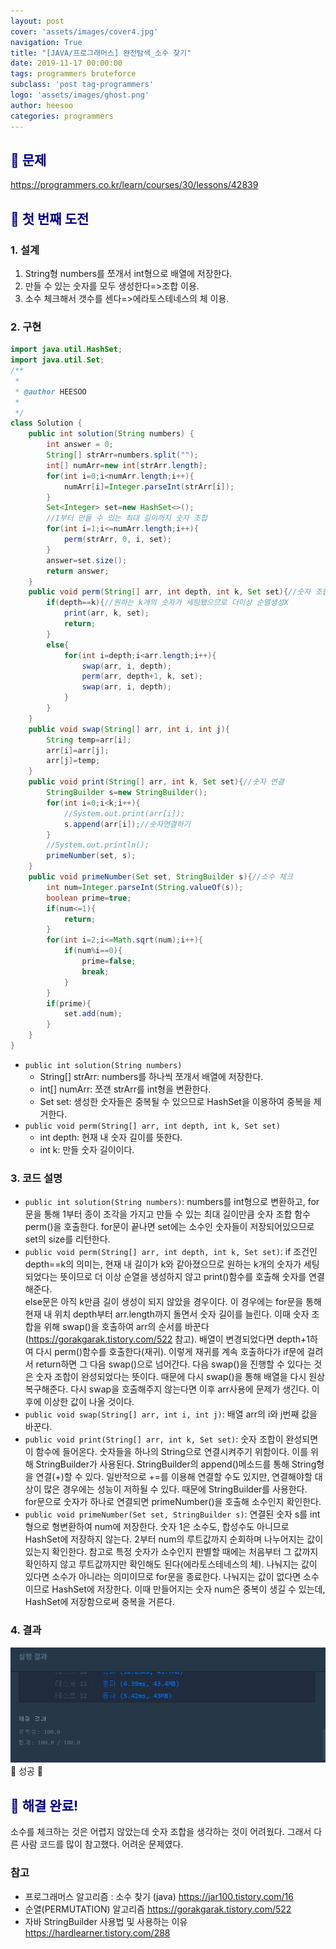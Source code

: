 ```yaml
---
layout: post
cover: 'assets/images/cover4.jpg'
navigation: True
title: "[JAVA/프로그래머스] 완전탐색_소수 찾기"
date: 2019-11-17 00:00:00
tags: programmers bruteforce
subclass: 'post tag-programmers'
logo: 'assets/images/ghost.png'
author: heesoo
categories: programmers
---
```

## <span style="color:navy">👀 문제</span>
<https://programmers.co.kr/learn/courses/30/lessons/42839>

## <span style="color:navy">👊 첫 번째 도전</span>

### 1. 설계
1. String형 numbers를 쪼개서 int형으로 배열에 저장한다.
2. 만들 수 있는 숫자를 모두 생성한다=>조합 이용.
3. 소수 체크해서 갯수를 센다=>에라토스테네스의 체 이용.

### 2. 구현
```java
import java.util.HashSet;
import java.util.Set;
/**
 *
 * @author HEESOO
 *
 */
class Solution {
    public int solution(String numbers) {
        int answer = 0;
        String[] strArr=numbers.split("");
        int[] numArr=new int[strArr.length];
        for(int i=0;i<numArr.length;i++){
            numArr[i]=Integer.parseInt(strArr[i]);
        }
        Set<Integer> set=new HashSet<>();
        //1부터 만들 수 있는 최대 길이까지 숫자 조합
        for(int i=1;i<=numArr.length;i++){
            perm(strArr, 0, i, set);
        }
        answer=set.size();
        return answer;
    }
    public void perm(String[] arr, int depth, int k, Set set){//숫자 조합
        if(depth==k){//원하는 k개의 숫자가 세팅됐으므로 더이상 순열생성X
            print(arr, k, set);
            return;
        }
        else{
            for(int i=depth;i<arr.length;i++){
                swap(arr, i, depth);
                perm(arr, depth+1, k, set);
                swap(arr, i, depth);
            }
        }
    }
    public void swap(String[] arr, int i, int j){
        String temp=arr[i];
        arr[i]=arr[j];
        arr[j]=temp;
    }
    public void print(String[] arr, int k, Set set){//숫자 연결
        StringBuilder s=new StringBuilder();
        for(int i=0;i<k;i++){
            //System.out.print(arr[i]);
            s.append(arr[i]);//숫자연결하기
        }
        //System.out.println();
        primeNumber(set, s);
    }
    public void primeNumber(Set set, StringBuilder s){//소수 체크
        int num=Integer.parseInt(String.valueOf(s));
        boolean prime=true;
        if(num<=1){
            return;
        }
        for(int i=2;i<=Math.sqrt(num);i++){
            if(num%i==0){
                prime=false;
                break;
            }
        }
        if(prime){
            set.add(num);
        }
    }
}
```  

- `public int solution(String numbers)`
  - String[] strArr: numbers를 하나씩 쪼개서 배열에 저장한다.
  - int[] numArr: 쪼갠 strArr를 int형을 변환한다.
  - Set<Integer> set: 생성한 숫자들은 중복될 수 있으므로 HashSet을 이용하여 중복을 제거한다.
- `public void perm(String[] arr, int depth, int k, Set set)`
  - int depth: 현재 내 숫자 길이를 뜻한다.
  - int k: 만들 숫자 길이이다.

### 3. 코드 설명  
- `public int solution(String numbers)`: numbers를 int형으로 변환하고, for문을 통해 1부터 종이 조각을 가지고 만들 수 있는 최대 길이만큼 숫자 조합 함수 perm()을 호출한다. for문이 끝나면 set에는 소수인 숫자들이 저장되어있으므로 set의 size를 리턴한다.
- `public void perm(String[] arr, int depth, int k, Set set)`: if 조건인 depth==k의 의미는, 현재 내 길이가 k와 같아졌으므로 원하는 k개의 숫자가 세팅되었다는 뜻이므로 더 이상 순열을 생성하지 않고 print()함수를 호출해 숫자를 연결해준다.  
else문은 아직 k만큼 길이 생성이 되지 않았을 경우이다. 이 경우에는 for문을 통해 현재 내 위치 depth부터 arr.length까지 돌면서 숫자 길이를 늘린다. 이때 숫자 조합을 위해 swap()을 호출하여 arr의 순서를 바꾼다(<https://gorakgarak.tistory.com/522> 참고). 배열이 변경되었다면 depth+1하여 다시 perm()함수를 호출한다(재귀). 이렇게 재귀를 계속 호출하다가 if문에 걸려서 return하면 그 다음 swap()으로 넘어간다. 다음 swap()을 진행할 수 있다는 것은 숫자 조합이 완성되었다는 뜻이다. 때문에 다시 swap()을 통해 배열을 다시 원상복구해준다. 다시 swap을 호출해주지 않는다면 이후 arr사용에 문제가 생긴다. 이후에 이상한 값이 나올 것이다.
- `public void swap(String[] arr, int i, int j)`: 배열 arr의 i와 j번째 값을 바꾼다.
- `public void print(String[] arr, int k, Set set)`: 숫자 조합이 완성되면 이 함수에 들어온다. 숫자들을 하나의 String으로 연결시켜주기 위함이다. 이를 위해 StringBuilder가 사용된다. StringBuilder의 append()메소드를 통해 String형을 연결(+)할 수 있다. 일반적으로 +=를 이용해 연결할 수도 있지만, 연결해야할 대상이 많은 경우에는 성능이 저하될 수 있다. 때문에 StringBuilder를 사용한다.  
for문으로 숫자가 하나로 연결되면 primeNumber()을 호출해 소수인지 확인한다.
- `public void primeNumber(Set set, StringBuilder s)`: 연결된 숫자 s를 int형으로 형변환하여 num에 저장한다. 숫자 1은 소수도, 합성수도 아니므로 HashSet에 저장하지 않는다. 2부터 num의 루트값까지 순회하며 나누어지는 값이 있는지 확인한다. 참고로 특정 숫자가 소수인지 판별할 때에는 처음부터 그 값까지 확인하지 않고 루트값까지만 확인해도 된다(에라토스테네스의 체). 나눠지는 값이 있다면 소수가 아니라는 의미이므로 for문을 종료한다. 나눠지는 값이 없다면 소수이므로 HashSet에 저장한다. 이때 만들어지는 숫자 num은 중복이 생길 수 있는데, HashSet에 저장함으로써 중복을 거른다.

### 4. 결과
![실행결과](./assets/images/191117_1.PNG)
🤟 성공 🤟

## <span style="color:navy">👏 해결 완료!</span>
소수를 체크하는 것은 어렵지 않았는데 숫자 조합을 생각하는 것이 어려웠다. 그래서 다른 사람 코드를 많이 참고했다. 어려운 문제였다.

### 참고
- 프로그래머스 알고리즘 : 소수 찾기 (java) <https://jar100.tistory.com/16>
- 순열(PERMUTATION) 알고리즘 <https://gorakgarak.tistory.com/522>
- 자바 StringBuilder 사용법 및 사용하는 이유 <https://hardlearner.tistory.com/288>
